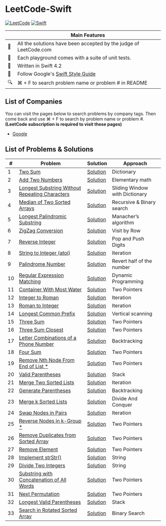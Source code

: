 # LeetCode-Swift

[![LeetCode](https://img.shields.io/badge/Leet-Code-brightgreen.svg?longCache=true)](https://leetcode.com)
[![Swift](https://img.shields.io/badge/Swift-4.2-orange.svg?longCache=true)](https://swift.org)

|  | Main Features  |
---|-----------------
💯 | All the solutions have been accepted by the judge of LeetCode.com
🎯 | Each playground comes with a suite of unit tests.
🐥 | Written in Swift 4.2
💎 | Follow Google's [Swift Style Guide](https://google.github.io/swift/)
🔍 | ⌘ + F to search problem name or problem # in README

## List of Companies
You can visit the pages below to search problems by company tags. Then come back and use ⌘ + F to search by problem name or problem #. **(LeetCode subscription is required to visit these pages)**
- [Google](https://leetcode.com/company/google/)

## List of Problems & Solutions
 \# | Problem  | Solution | Approach
----|----------|----------|---------
1 | [Two Sum](https://leetcode.com/problems/two-sum/description/) | [Solution](https://github.com/zhubofei/LeetCode-Swift/blob/master/0001-two-sum.playground/Contents.swift) | Dictionary
2 | [Add Two Numbers](https://leetcode.com/problems/add-two-numbers/description/) | [Solution](https://github.com/zhubofei/LeetCode-Swift/blob/master/0002-add-two-numbers.playground/Contents.swift) | Elementary math
3 | [Longest Substring Without Repeating Characters](https://leetcode.com/problems/longest-substring-without-repeating-characters/description/) | [Solution](https://github.com/zhubofei/LeetCode-Swift/blob/master/0003-longest-substring-without-repeating-characters.playground/Contents.swift) | Sliding Window with Dictionary
4 | [Median of Two Sorted Arrays](https://leetcode.com/problems/median-of-two-sorted-arrays/description/) | [Solution](https://github.com/zhubofei/LeetCode-Swift/blob/master/0004-median-of-two-sorted-arrays.playground/Contents.swift) | Recursive & Binary search
5 | [Longest Palindromic Substring](https://leetcode.com/problems/longest-palindromic-substring/description/) | [Solution](https://github.com/zhubofei/LeetCode-Swift/blob/master/0005-longest-palindromic-substring.playground/Contents.swift) | Manacher’s algorithm
6 | [ZigZag Conversion](https://leetcode.com/problems/zigzag-conversion/description/) | [Solution](https://github.com/zhubofei/LeetCode-Swift/blob/master/0006-zigzag-conversion.playground/Contents.swift) | Visit by Row
7 | [Reverse Integer](https://leetcode.com/problems/reverse-integer/description/) | [Solution](https://github.com/zhubofei/LeetCode-Swift/blob/master/0007-reverse-integer.playground/Contents.swift) | Pop and Push Digits
8 | [String to Integer (atoi)](https://leetcode.com/problems/string-to-integer-atoi/description/) | [Solution](https://github.com/zhubofei/LeetCode-Swift/blob/master/0008-string-to-integer.playground/Contents.swift) | Iteration
9 | [Palindrome Number](https://leetcode.com/problems/palindrome-number/description/) | [Solution](https://github.com/zhubofei/LeetCode-Swift/blob/master/0009-palindrome-number.playground/Contents.swift) | Revert half of the number
10 | [Regular Expression Matching](https://leetcode.com/problems/regular-expression-matching/description/) | [Solution](https://github.com/zhubofei/LeetCode-Swift/blob/master/0010-regular-expression-matching.playground/Contents.swift) | Dynamic Programming
11 | [Container With Most Water](https://leetcode.com/problems/container-with-most-water/description/) | [Solution](https://github.com/zhubofei/LeetCode-Swift/blob/master/0011-container-with-most-water.playground/Contents.swift) | Two Pointers
12 | [Integer to Roman](https://leetcode.com/problems/integer-to-roman/description/) | [Solution](https://github.com/zhubofei/LeetCode-Swift/blob/master/0012-integer-to-roman.playground/Contents.swift) | Iteration
13 | [Roman to Integer](https://leetcode.com/problems/roman-to-integer/description/) | [Solution](https://github.com/zhubofei/LeetCode-Swift/blob/master/0013-roman-to-integer.playground/Contents.swift) | Iteration
14 | [Longest Common Prefix](https://leetcode.com/problems/longest-common-prefix/description/) | [Solution](https://github.com/zhubofei/LeetCode-Swift/blob/master/0014-longest-common-prefix.playground/Contents.swift) | Vertical scanning
15 | [Three Sum](https://leetcode.com/problems/3sum/description/) | [Solution](https://github.com/zhubofei/LeetCode-Swift/blob/master/0015-3sum.playground/Contents.swift) | Two Pointers
16 | [Three Sum Closest](https://leetcode.com/problems/3sum-closest/description/) | [Solution](https://github.com/zhubofei/LeetCode-Swift/blob/master/0016-3sum-closest.playground/Contents.swift) | Two Pointers
17 | [Letter Combinations of a Phone Number](https://leetcode.com/problems/letter-combinations-of-a-phone-number/description/) | [Solution](https://github.com/zhubofei/LeetCode-Swift/blob/master/0017-letter-combinations-of-a-phone-number.playground/Contents.swift) | Backtracking
18 | [Four Sum](https://leetcode.com/problems/4sum/description/) | [Solution](https://github.com/zhubofei/LeetCode-Swift/blob/master/0018-4sum.playground/Contents.swift) | Two Pointers
19 | [Remove Nth Node From End of List \*](https://leetcode.com/problems/remove-nth-node-from-end-of-list/description/) | [Solution](https://github.com/zhubofei/LeetCode-Swift/blob/master/0019-remove-nth-node-from-end-of-list.playground/Contents.swift) | Two Pointers
20 | [Valid Parentheses](https://leetcode.com/problems/valid-parentheses/description/) | [Solution](https://github.com/zhubofei/LeetCode-Swift/blob/master/0020-valid-parentheses.playground/Contents.swift) | Stack
21 | [Merge Two Sorted Lists](https://leetcode.com/problems/merge-two-sorted-lists/description/) | [Solution](https://github.com/zhubofei/LeetCode-Swift/blob/master/0021-merge-two-sorted-lists.playground/Contents.swift) | Iteration
22 | [Generate Parentheses](https://leetcode.com/problems/generate-parentheses/description/) | [Solution](https://github.com/zhubofei/LeetCode-Swift/blob/master/0022-generate-parentheses.playground/Contents.swift) | Backtracking
23 | [Merge k Sorted Lists](https://leetcode.com/problems/merge-k-sorted-lists/description/) | [Solution](https://github.com/zhubofei/LeetCode-Swift/blob/master/0023-merge-k-sorted-lists.playground/Contents.swift) | Divide And Conquer
24 | [Swap Nodes in Pairs](https://leetcode.com/problems/swap-nodes-in-pairs/description/) | [Solution](https://github.com/zhubofei/LeetCode-Swift/blob/master/0024-swap-nodes-in-pairs.playground/Contents.swift) | Iteration
25 | [Reverse Nodes in k-Group \*](https://leetcode.com/problems/reverse-nodes-in-k-group/description/) | [Solution](https://github.com/zhubofei/LeetCode-Swift/blob/master/0025-reverse-nodes-in-k-group.playground/Contents.swift) | Two Pointers
26 | [Remove Duplicates from Sorted Array](https://leetcode.com/problems/remove-duplicates-from-sorted-array/description/) | [Solution](https://github.com/zhubofei/LeetCode-Swift/blob/master/0026-remove-duplicates-from-sorted-array.playground/Contents.swift) | Two Pointers
27 | [Remove Element](https://leetcode.com/problems/remove-element/description/) | [Solution](https://github.com/zhubofei/LeetCode-Swift/blob/master/0027-remove-element.playground/Contents.swift) | Two Pointers
28 | [Implement strStr()](https://leetcode.com/problems/implement-strstr/description/) | [Solution](https://github.com/zhubofei/LeetCode-Swift/blob/master/0028-implement-strstr.playground/Contents.swift) | String
29 | [Divide Two Integers](https://leetcode.com/problems/divide-two-integers/description/) | [Solution](https://github.com/zhubofei/LeetCode-Swift/blob/master/0029-divide-two-integers.playground/Contents.swift) | String
30 | [Substring with Concatenation of All Words](https://leetcode.com/problems/substring-with-concatenation-of-all-words/description/) | [Solution](https://github.com/zhubofei/LeetCode-Swift/blob/master/0030-substring-with-concatenation-of-all-words.playground/Contents.swift) | Two Pointers
31 | [Next Permutation](https://leetcode.com/problems/next-permutation/description/) | [Solution](https://github.com/zhubofei/LeetCode-Swift/blob/master/0031-next-permutation.playground/Contents.swift) | Two Pointers
32 | [Longest Valid Parentheses](https://leetcode.com/problems/longest-valid-parentheses/description/) | [Solution](https://github.com/zhubofei/LeetCode-Swift/blob/master/0032-longest-valid-parentheses.playground/Contents.swift) | Stack
33 | [Search in Rotated Sorted Array](https://leetcode.com/problems/search-in-rotated-sorted-array/description/) | [Solution](https://github.com/zhubofei/LeetCode-Swift/blob/master/0033-search-in-rotated-sorted-array.playground/Contents.swift) | Binary Search
